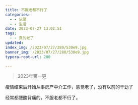 ```yaml
---
title: 不服老都不行了
categories:
  - - 记录
  - - 生活
date: 2023-07-27 13:02:51
tags:
  - - 真的老了
updated:
index_img: /2023/07/27/280/530e9.jpg
banner_img: /2023/07/27/280/530e9.jpg
typora-root-url: 280

---
```


> 2023年第一更

疫情结束后开始从事房产中介工作，感觉老了，没有以前的干劲了

经常都腰酸背痛的，不服老都不行了。